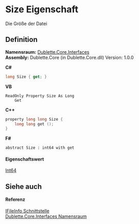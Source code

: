 # Size Eigenschaft


Die Größe der Datei



## Definition
**Namensraum:** <a href="N_Dublette_Core_Interfaces.md">Dublette.Core.Interfaces</a>  
**Assembly:** Dublette.Core (in Dublette.Core.dll) Version: 1.0.0

**C#**
``` C#
long Size { get; }
```
**VB**
``` VB
ReadOnly Property Size As Long
	Get
```
**C++**
``` C++
property long long Size {
	long long get ();
}
```
**F#**
``` F#
abstract Size : int64 with get
```



#### Eigenschaftswert
<a href="https://learn.microsoft.com/dotnet/api/system.int64" target="_blank" rel="noopener noreferrer">Int64</a>

## Siehe auch


#### Referenz
<a href="T_Dublette_Core_Interfaces_IFileInfo.md">IFileInfo Schnittstelle</a>  
<a href="N_Dublette_Core_Interfaces.md">Dublette.Core.Interfaces Namensraum</a>  
